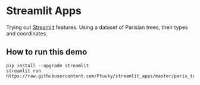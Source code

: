# Streamlit Apps

Trying out [Streamlit](https://docs.streamlit.io) features.
Using a dataset of Parisian trees, their types and coordinates.


## How to run this demo
```
pip install --upgrade streamlit
streamlit run https://raw.githubusercontent.com/Ftuuky/streamlit_apps/master/paris_trees.py
```
